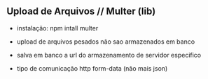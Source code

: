 ## Upload de Arquivos // Multer (lib)
- instalação: npm intall multer

- upload de arquivos pesados não sao armazenados em banco
- salva em banco a url do armazenamento de servidor especifico
- tipo de comunicação http form-data (não mais json)

